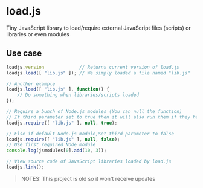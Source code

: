 # load.js
Tiny JavaScript library to load/require external JavaScript files (scripts) or libraries or even modules

## Use case
```javascript
loadjs.version             // Returns current version of load.js
loadjs.load([ "lib.js" ]); // We simply loaded a file named "lib.js"

// Another example
loadjs.load([ "lib.js" ], function() {
    // Do something when libraries/scripts loaded
});

// Require a bunch of Node.js modules (You can null the function)
// If third parameter set to true then it will also run them if they have module.export
loadjs.require([ "lib.js" ], null, true);

// Else if default Node.js module,Set third parameter to false
loadjs.require([ "lib.js" ], null, false);
// Use first required Node module
console.log(jsmodules[0].add(10, 3));

// View source code of JavaScript libraries loaded by load.js
loadjs.link();
```

> NOTES: This project is old so it won't receive updates
